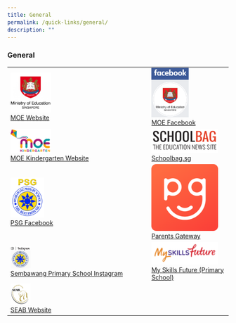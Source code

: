 ```yaml
---
title: General
permalink: /quick-links/general/
description: ""
---
```

### General

|  	|  	|
|---	|---	|
|  <a href="https://www.moe.gov.sg/"><img style="width:30%" src="/images/link14.png"> <br>[MOE Website](https://www.moe.gov.sg/)	|  <a href="https://www.facebook.com/moesingapore/"><img style="width:50%" src="/images/link15.png"><br>[MOE Facebook](https://www.facebook.com/moesingapore/)	|
| <a href="https://www.moe.gov.sg/microsites/moekindergarten/"><img style="width:30%" src="/images/link16.png"><br> [MOE Kindergarten Website](https://www.moe.gov.sg/microsites/moekindergarten/) 	|   <a href="https://www.schoolbag.edu.sg/"><img style="width:90%" src="/images/link17.png"><br>[Schoolbag.sg](https://www.schoolbag.sg/)	|
| <a href="https://www.facebook.com/psg.sbps?sk=wall"><img style="width:25%" src="/images/link18.png"><br>[PSG Facebook](https://www.facebook.com/psg.sbps?sk=wall) 	| <a href="https://pg.moe.edu.sg/"><img style="width:90%" src="/images/link19.png"><br> [Parents Gateway](https://pg.moe.edu.sg/) 	|
|  <a href="https://www.instagram.com/sembawangprimaryschool/"><img style="width:15%" src="/images/link20.png">	<br> [Sembawang Primary School Instagram](https://www.instagram.com/sembawangprimaryschool/)| <a href="https://www.myskillsfuture.sg/content/student/en/primary.html"><img style="width:90%" src="/images/link22.png"><br>[My Skills Future (Primary School)](https://www.myskillsfuture.sg/content/student/en/primary.html) 	|
| <a href="http://www.seab.gov.sg/"><img style="width:15%" src="/images/link23.png"><br>[SEAB Website](http://www.seab.gov.sg/) 	|  	|